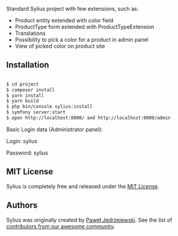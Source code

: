 Standard Sylius project with few extensions, such as:
 - Product entity extended with color field
 - ProductType form extended with ProductTypeExtension
 - Translations
 - Possibility to pick a color for a product in admin panel
 - View of picked color on product site



Installation
------------

```bash

$ cd project
$ composer install
$ yarn install
$ yarn build
$ php bin/console sylius:install
$ symfony server:start
$ open http://localhost:8000/ and http://localhost:8000/admin
```
Basic Login data (Administrator panel): 

Login: sylius 

Password: sylius


MIT License
-----------

Sylius is completely free and released under the [MIT License](https://github.com/Sylius/Sylius/blob/master/LICENSE).

Authors
-------

Sylius was originally created by [Paweł Jędrzejewski](http://pjedrzejewski.com).
See the list of [contributors from our awesome community](https://github.com/Sylius/Sylius/contributors).


